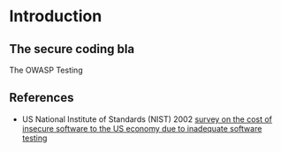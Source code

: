 # Introduction

## The secure coding bla

The OWASP Testing

## References

- US National Institute of Standards (NIST) 2002 [survey on the cost of insecure software to the US economy due to inadequate software testing](https://www.nist.gov/director/planning/upload/report02-3.pdf)
